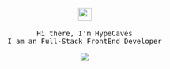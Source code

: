 <p align="center">
  <img src="https://user-images.githubusercontent.com/5679180/79618120-0daffb80-80be-11ea-819e-d2b0fa904d07.gif" width="27px">
 <br><br>
  <samp>
    Hi there, I'm HypeCaves <br>
    I am an Full-Stack FrontEnd Developer <br>
    <br><img src="https://count.getloli.com/get/@:hypecavess?theme=gelbooru">
  </samp>
</p>
